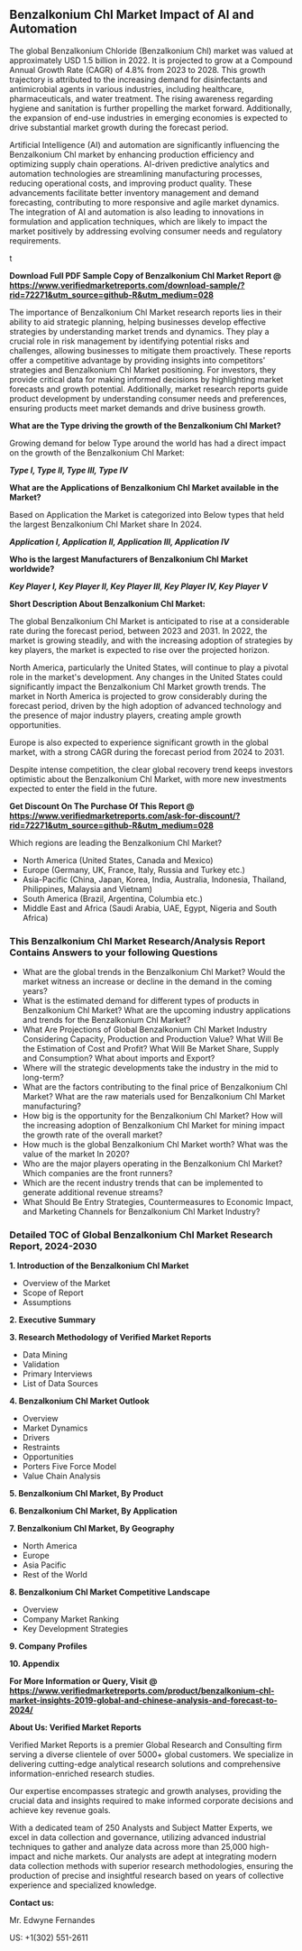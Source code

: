 <h2>Benzalkonium Chl Market Impact of AI and Automation</h2><p>The global Benzalkonium Chloride (Benzalkonium Chl) market was valued at approximately USD 1.5 billion in 2022. It is projected to grow at a Compound Annual Growth Rate (CAGR) of 4.8% from 2023 to 2028. This growth trajectory is attributed to the increasing demand for disinfectants and antimicrobial agents in various industries, including healthcare, pharmaceuticals, and water treatment. The rising awareness regarding hygiene and sanitation is further propelling the market forward. Additionally, the expansion of end-use industries in emerging economies is expected to drive substantial market growth during the forecast period.</p><p>Artificial Intelligence (AI) and automation are significantly influencing the Benzalkonium Chl market by enhancing production efficiency and optimizing supply chain operations. AI-driven predictive analytics and automation technologies are streamlining manufacturing processes, reducing operational costs, and improving product quality. These advancements facilitate better inventory management and demand forecasting, contributing to more responsive and agile market dynamics. The integration of AI and automation is also leading to innovations in formulation and application techniques, which are likely to impact the market positively by addressing evolving consumer needs and regulatory requirements.</p>t</p><p id="" class=""><strong>Download Full PDF Sample Copy of Benzalkonium Chl Market Report @ <a href="https://www.verifiedmarketreports.com/download-sample/?rid=72271&utm_source=github-R&utm_medium=028" target="_blank">https://www.verifiedmarketreports.com/download-sample/?rid=72271&utm_source=github-R&utm_medium=028</a></strong></p><p>The importance of&nbsp;Benzalkonium Chl Market research reports lies in their ability to aid strategic planning, helping businesses develop effective strategies by understanding market trends and dynamics. They play a crucial role in risk management by identifying potential risks and challenges, allowing businesses to mitigate them proactively. These reports offer a competitive advantage by providing insights into competitors' strategies and Benzalkonium Chl Market positioning. For investors, they provide critical data for making informed decisions by highlighting market forecasts and growth potential. Additionally, market research reports guide product development by understanding consumer needs and preferences, ensuring products meet market demands and drive business growth.</p><p><strong>What are the&nbsp;Type driving the growth of the Benzalkonium Chl Market?</strong></p><p id="" class="">Growing demand for below Type around the world has had a direct impact on the growth of the Benzalkonium Chl Market:</p><em><strong>Type I, Type II, Type III, Type IV</strong></em></p><strong>What are the&nbsp;Applications&nbsp;of Benzalkonium Chl Market available in the Market?</strong></p><p id="" class="">Based on Application the Market is categorized into Below types that held the largest Benzalkonium Chl Market share In 2024.</p><em><strong>Application I, Application II, Application III, Application IV</strong></em></p><strong>Who is the largest Manufacturers of Benzalkonium Chl Market worldwide?</strong></p><p><em><strong>Key Player I, Key Player II, Key Player III, Key Player IV, Key Player V</strong></em></p><p id="" class=""><strong>Short Description About Benzalkonium Chl Market:</strong></p><p>The global Benzalkonium Chl Market is anticipated to rise at a considerable rate during the forecast period, between 2023 and 2031. In 2022, the market is growing steadily, and with the increasing adoption of strategies by key players, the market is expected to rise over the projected horizon.</p><p>North America, particularly the United States, will continue to play a pivotal role in the market's development. Any changes in the United States could significantly impact the Benzalkonium Chl Market growth trends. The market in North America is projected to grow considerably during the forecast period, driven by the high adoption of advanced technology and the presence of major industry players, creating ample growth opportunities.</p><p>Europe is also expected to experience significant growth in the global market, with a strong CAGR during the forecast period from 2024 to 2031.</p><p>Despite intense competition, the clear global recovery trend keeps investors optimistic about the Benzalkonium Chl Market, with more new investments expected to enter the field in the future.</p><p id="" class=""><strong>Get Discount On The Purchase Of This Report @ <a href="https://www.verifiedmarketreports.com/ask-for-discount/?rid=72271&utm_source=github-R&utm_medium=028" target="_blank">https://www.verifiedmarketreports.com/ask-for-discount/?rid=72271&utm_source=github-R&utm_medium=028</a></strong></p>Which regions are leading the Benzalkonium Chl Market?</p><ul><li>North America (United States, Canada and Mexico)</li><li>Europe (Germany, UK, France, Italy, Russia and Turkey etc.)</li><li>Asia-Pacific (China, Japan, Korea, India, Australia, Indonesia, Thailand, Philippines, Malaysia and Vietnam)</li><li>South America (Brazil, Argentina, Columbia etc.)</li><li>Middle East and Africa (Saudi Arabia, UAE, Egypt, Nigeria and South Africa)</li></ul><h3 id="" class="">This Benzalkonium Chl Market Research/Analysis Report Contains Answers to your following Questions</h3><ul><li>What are the global trends in the Benzalkonium Chl Market? Would the market witness an increase or decline in the demand in the coming years?</li><li>What is the estimated demand for different types of products in Benzalkonium Chl Market? What are the upcoming industry applications and trends for the Benzalkonium Chl Market?</li><li>What Are Projections of Global Benzalkonium Chl Market Industry Considering Capacity, Production and Production Value? What Will Be the Estimation of Cost and Profit? What Will Be Market Share, Supply and Consumption? What about imports and Export?</li><li>Where will the strategic developments take the industry in the mid to long-term?</li><li>What are the factors contributing to the final price of Benzalkonium Chl Market? What are the raw materials used for Benzalkonium Chl Market manufacturing?</li><li>How big is the opportunity for the Benzalkonium Chl Market? How will the increasing adoption of Benzalkonium Chl Market for mining impact the growth rate of the overall market?</li><li>How much is the global Benzalkonium Chl Market worth? What was the value of the market In 2020?</li><li>Who are the major players operating in the Benzalkonium Chl Market? Which companies are the front runners?</li><li>Which are the recent industry trends that can be implemented to generate additional revenue streams?</li><li>What Should Be Entry Strategies, Countermeasures to Economic Impact, and Marketing Channels for Benzalkonium Chl Market Industry?</li></ul><h3 id="" class="">Detailed TOC of Global Benzalkonium Chl Market Research Report, 2024-2030</h3><p id="" class=""><strong>1. Introduction of the Benzalkonium Chl Market</strong></p><ul><li>Overview of the Market</li><li>Scope of Report</li><li>Assumptions</li></ul><p id="" class=""><strong>2. Executive Summary</strong></p><p id="" class=""><strong>3. Research Methodology of Verified Market Reports</strong></p><ul><li>Data Mining</li><li>Validation</li><li>Primary Interviews</li><li>List of Data Sources</li></ul><p id="" class=""><strong>4. Benzalkonium Chl Market Outlook</strong></p><ul><li>Overview</li><li>Market Dynamics</li><li>Drivers</li><li>Restraints</li><li>Opportunities</li><li>Porters Five Force Model</li><li>Value Chain Analysis</li></ul><p id="" class=""><strong>5. Benzalkonium Chl Market, By Product</strong></p><p id="" class=""><strong>6. Benzalkonium Chl Market, By Application</strong></p><p id="" class=""><strong>7. Benzalkonium Chl Market, By Geography</strong></p><ul><li>North America</li><li>Europe</li><li>Asia Pacific</li><li>Rest of the World</li></ul><p id="" class=""><strong>8. Benzalkonium Chl Market Competitive Landscape</strong></p><ul><li>Overview</li><li>Company Market Ranking</li><li>Key Development Strategies</li></ul><p id="" class=""><strong>9. Company Profiles</strong></p><p id="" class=""><strong>10. Appendix</strong></p><p id="" class=""><strong>For More Information or Query, Visit @ <a href="https://www.verifiedmarketreports.com/product/benzalkonium-chl-market-insights-2019-global-and-chinese-analysis-and-forecast-to-2024/" target="_blank">https://www.verifiedmarketreports.com/product/benzalkonium-chl-market-insights-2019-global-and-chinese-analysis-and-forecast-to-2024/</a></strong></p><p id="" class=""><strong>About Us: Verified Market Reports</strong></p><p id="" class="">Verified Market Reports is a premier Global Research and Consulting firm serving a diverse clientele of over 5000+ global customers. We specialize in delivering cutting-edge analytical research solutions and comprehensive information-enriched research studies.</p><p id="" class="">Our expertise encompasses strategic and growth analyses, providing the crucial data and insights required to make informed corporate decisions and achieve key revenue goals.</p><p id="" class="">With a dedicated team of 250 Analysts and Subject Matter Experts, we excel in data collection and governance, utilizing advanced industrial techniques to gather and analyze data across more than 25,000 high-impact and niche markets. Our analysts are adept at integrating modern data collection methods with superior research methodologies, ensuring the production of precise and insightful research based on years of collective experience and specialized knowledge.</p><p id="" class=""><strong>Contact us:</strong></p><p id="" class="">Mr. Edwyne Fernandes</p><p id="" class="">US: +1(302) 551-2611</p>